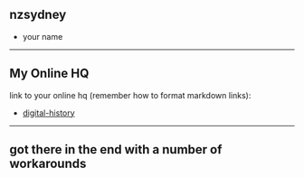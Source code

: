 ## nzsydney

+ your name

-----

## My Online HQ

link to your online hq (remember how to format markdown links):

+ [digital-history](http://wtap.vuw.ac.nz/wordpress/digital-history/)
------

## got there in the end with a number of workarounds
